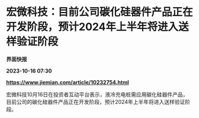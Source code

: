 # 宏微科技：目前公司碳化硅器件产品正在开发阶段，预计2024年上半年将进入送样验证阶段
**界面快报**

**2023-10-16 07:30**

**https://www.jiemian.com/article/10232754.html**

宏微科技10月16日在投资者互动平台表示，液冷充电桩需应用碳化硅器件产品，目前公司的碳化硅器件产品正在开发阶段，预计2024年上半年将进入送样验证阶段。